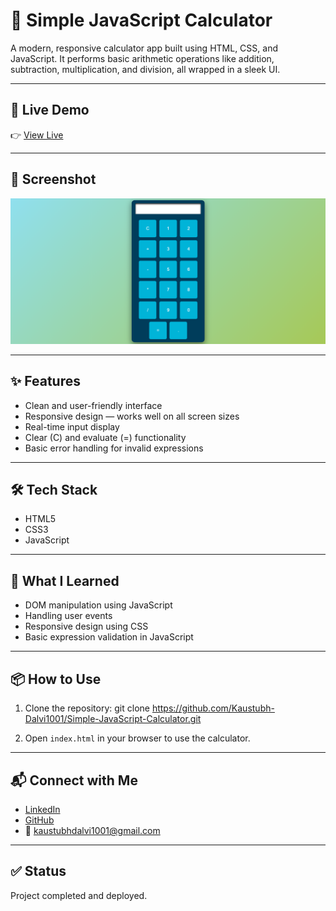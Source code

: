 # 🔢 Simple JavaScript Calculator

A modern, responsive calculator app built using HTML, CSS, and JavaScript. It performs basic arithmetic operations like addition, subtraction, multiplication, and division, all wrapped in a sleek UI.

---

## 🚀 Live Demo

👉 [View Live](https://kaustubh-dalvi1001.github.io/Simple-JavaScript-Calculator/)

---

## 📸 Screenshot

![Calculator Screenshot](images/Screenshot.png)

---

## ✨ Features

- Clean and user-friendly interface
- Responsive design — works well on all screen sizes
- Real-time input display
- Clear (C) and evaluate (=) functionality
- Basic error handling for invalid expressions

---

## 🛠️ Tech Stack

- HTML5
- CSS3
- JavaScript

---

## 🧠 What I Learned

- DOM manipulation using JavaScript
- Handling user events
- Responsive design using CSS
- Basic expression validation in JavaScript

---

## 📦 How to Use

1. Clone the repository:
git clone https://github.com/Kaustubh-Dalvi1001/Simple-JavaScript-Calculator.git

2. Open `index.html` in your browser to use the calculator.

---

## 📬 Connect with Me

- [LinkedIn](https://www.linkedin.com/in/kaustubh-dalvi-0431662a8)  
- [GitHub](https://github.com/Kaustubh-Dalvi1001)  
- 📧 kaustubhdalvi1001@gmail.com

---

## ✅ Status

Project completed and deployed.